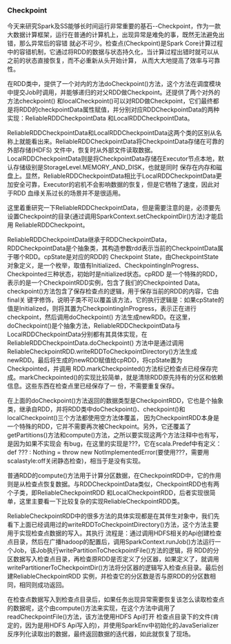 ### Checkpoint

今天来研究Spark及SS能够长时间运行非常重要的基石--Checkpoint，作为一款大数据计算框架，运行在普通的计算机上，出现异常是难免的事，既然无法避免出错，那么异常后的容错
就必不可少。检查点(Checkpoint)是Spark Core计算过程中的容错机制，它通过将RDD的数据与状态持久化，当计算过程出错时就可以从之前的状态直接恢复，而不必重新从头开始计算，
从而大大地提高了效率与可靠性。

在RDD类中，提供了一个对内的方法doCheckpoint()方法，这个方法在调度模块中提交Job时调用，并能够递归的对父RDD做Checkpoint。还提供了两个对外的方法checkpoint()
和localCheckpoint()可以对RDD做Checkpoint，它们最终都是将RDD的checkpointData属性赋值，并分别对应RDDCheckpointData的两种实现：ReliableRDDCheckpointData
和LocalRDDCheckpointData。

ReliableRDDCheckpointData和LocalRDDCheckpointData这两个类的区别从名称上就能看出来。ReliableRDDCheckpointData将CheckpointData存储在可靠的外部存储(HDFS)
文件中，恢复时从外部文件读取数据。LocalRDDCheckpointData则是将CheckpointData存储在Executor节点本地，默认存储级别是StorageLevel.MEMORY_AND_DISK，也就是同时
保存在内存和磁盘上。显然，ReliableRDDCheckpointData相比于LocalRDDCheckpointData更加安全可靠，Executor的宕机不会影响数据的恢复，但是它牺牲了速度，因此对于RDD
血缘关系过长的场景并不是很适用。

这里着重研究一下ReliableRDDCheckpointData，但是需要注意的是，必须要先设置Checkpoint的目录(通过调用SparkContext.setCheckpointDir()方法)才能启用
ReliableRDDCheckpoint。

ReliableRDDCheckpointData继承于RDDCheckpointData，RDDCheckpointData是个抽象类，其构造参数rdd表示当前的CheckpointData属于哪个RDD。cpState是对应的RDD的
Checkpoint State，由CheckpointState对象定义，是一个枚举，取值有Initialized、CheckpointingInProgress、Checkpointed三种状态，初始时是nitialized状态。cpRDD
是一个特殊的RDD，表示的是一个CheckpointRDD实例，包含了我们的Checkpointed Data。checkpoint()方法包含了保存检查点的逻辑，用于保存当前的RDD的内容，它由final关
键字修饰，说明子类不可以覆盖该方法，它的执行逻辑是：如果cpState的值是Initialized，则将其置为CheckpointingInProgress，表示正在进行checkpoint，然后调用doCheckpoint()
方法生成newRDD。在这里，doCheckpoint()是个抽象方法，ReliableRDDCheckpointData与LocalRDDCheckpointData分别都有其具体实现，在ReliableRDDCheckpointData.doCheckpoint()
方法中是通过调用ReliableCheckpointRDD.writeRDDToCheckpointDirectory()方法生成newRDD。最后将生成的newRDD赋值给cpRDD，将cpState置为Checkpointed，并调用
RDD.markCheckpointed()方法标记检查点已经保存完成。markCheckpointed()的实现比较简单，就是清除RDD原先持有的分区和依赖信息。这些东西在检查点里已经保存了一
份，不需要重复保存。

在上面的doCheckpoint()方法返回的数据类型是CheckpointRDD，它也是个抽象类，继承自RDD，并将RDD类中doCheckpoint()、checkpoint()和localCheckpoint()三个方法都使用空方法体覆盖，
因为CheckpointRDD本身是一个特殊的RDD，它并不需要再次被Checkpoint。另外，它还覆盖了getPartitions()方法和compute()方法，之所以要实现这两个方法注释中也有写，是因为如果不实现会
有bug，在这里的实现是???，它在scala.Predef中有定义：def ??? : Nothing = throw new NotImplementedError(要使用???，需要用scalastyle:off关闭静态检查)，相当于是没有实现。

普通RDD的compute()方法用于计算分区数据，在CheckpointRDD中，它的作用则是从检查点恢复数据。与RDDCheckpointData类似，CheckpointRDD也有两个子类，即ReliableCheckpointRDD
和LocalCheckpointRDD，后者实现很简单，这里主要看一下比较复杂的实现ReliableCheckpointRDD类。

ReliableCheckpointRDD中的很多方法的具体实现都是在其伴生对象中，我们先看下上面已经调用过的writeRDDToCheckpointDirectory()方法，这个方法主要用于实现检查点数据的写入。其执行
流程是：通过调用HDFS相关的Api创建检查点目录，然后在广播hadoop的配置后，调用SparkContext.runJob()方法运行一个Job，该Job执行writePartitionToCheckpointFile()方法的逻辑，将
RDD的分区数据写入检查点目录，再检查原RDD是否定义了分区器，如果定义了，就调用writePartitionerToCheckpointDir()方法将分区器的逻辑写入检查点目录。最后创建ReliableCheckpointRDD
实例，并检查它的分区数是否与原RDD的分区数相同，相同则成功返回。

在检查点数据写入到检查点目录后，如果任务出现异常需要恢复该怎么读取检查点的数据呢，这个由compute()方法来实现，在这个方法中调用了readCheckpointFile()方法，该方法使用HDFS Api打开
检查点目录下的文件(肯定的，因为是用HDFS Api写入的)，并使用SparkEnv中初始化的JavaSerializer反序列化读取出的数据，最终返回数据的迭代器，如此就恢复了现场。